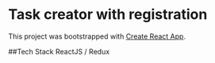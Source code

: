 # Task creator with registration

This project was bootstrapped with [Create React App](https://github.com/facebook/create-react-app).

##Tech Stack 
ReactJS / Redux 
